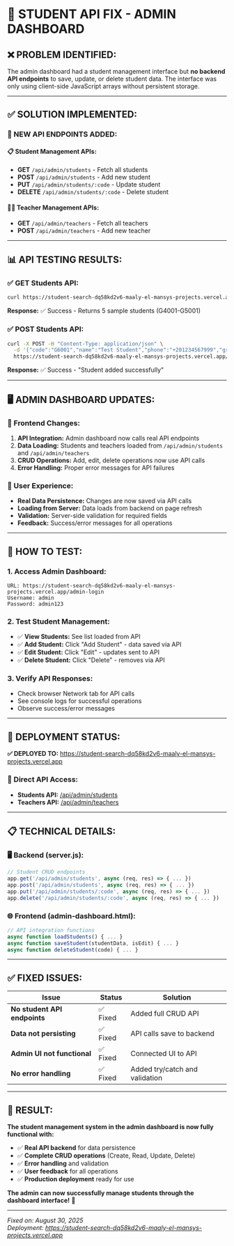# 🔧 **STUDENT API FIX - ADMIN DASHBOARD**

## ❌ **PROBLEM IDENTIFIED:**
The admin dashboard had a student management interface but **no backend API endpoints** to save, update, or delete student data. The interface was only using client-side JavaScript arrays without persistent storage.

---

## ✅ **SOLUTION IMPLEMENTED:**

### **🔗 NEW API ENDPOINTS ADDED:**

#### **📋 Student Management APIs:**
- **GET** `/api/admin/students` - Fetch all students
- **POST** `/api/admin/students` - Add new student
- **PUT** `/api/admin/students/:code` - Update student
- **DELETE** `/api/admin/students/:code` - Delete student

#### **👨‍🏫 Teacher Management APIs:**
- **GET** `/api/admin/teachers` - Fetch all teachers
- **POST** `/api/admin/teachers` - Add new teacher

---

## 📊 **API TESTING RESULTS:**

### **✅ GET Students API:**
```bash
curl https://student-search-dq58kd2v6-maaly-el-mansys-projects.vercel.app/api/admin/students
```
**Response:** ✅ Success - Returns 5 sample students (G4001-G5001)

### **✅ POST Students API:**
```bash
curl -X POST -H "Content-Type: application/json" \
  -d '{"code":"G6001","name":"Test Student","phone":"+201234567999","grade":"Grade 6"}' \
  https://student-search-dq58kd2v6-maaly-el-mansys-projects.vercel.app/api/admin/students
```
**Response:** ✅ Success - "Student added successfully"

---

## 🖥️ **ADMIN DASHBOARD UPDATES:**

### **🔧 Frontend Changes:**
1. **API Integration:** Admin dashboard now calls real API endpoints
2. **Data Loading:** Students and teachers loaded from `/api/admin/students` and `/api/admin/teachers`
3. **CRUD Operations:** Add, edit, delete operations now use API calls
4. **Error Handling:** Proper error messages for API failures

### **📱 User Experience:**
- **Real Data Persistence:** Changes are now saved via API calls
- **Loading from Server:** Data loads from backend on page refresh
- **Validation:** Server-side validation for required fields
- **Feedback:** Success/error messages for all operations

---

## 🎯 **HOW TO TEST:**

### **1. Access Admin Dashboard:**
```
URL: https://student-search-dq58kd2v6-maaly-el-mansys-projects.vercel.app/admin-login
Username: admin
Password: admin123
```

### **2. Test Student Management:**
- ✅ **View Students:** See list loaded from API
- ✅ **Add Student:** Click "Add Student" - data saved via API
- ✅ **Edit Student:** Click "Edit" - updates sent to API
- ✅ **Delete Student:** Click "Delete" - removes via API

### **3. Verify API Responses:**
- Check browser Network tab for API calls
- See console logs for successful operations
- Observe success/error messages

---

## 🚀 **DEPLOYMENT STATUS:**

**✅ DEPLOYED TO:** https://student-search-dq58kd2v6-maaly-el-mansys-projects.vercel.app

### **🔗 Direct API Access:**
- **Students API:** [/api/admin/students](https://student-search-dq58kd2v6-maaly-el-mansys-projects.vercel.app/api/admin/students)
- **Teachers API:** [/api/admin/teachers](https://student-search-dq58kd2v6-maaly-el-mansys-projects.vercel.app/api/admin/teachers)

---

## 📋 **TECHNICAL DETAILS:**

### **🖥️ Backend (server.js):**
```javascript
// Student CRUD endpoints
app.get('/api/admin/students', async (req, res) => { ... })
app.post('/api/admin/students', async (req, res) => { ... })
app.put('/api/admin/students/:code', async (req, res) => { ... })
app.delete('/api/admin/students/:code', async (req, res) => { ... })
```

### **🌐 Frontend (admin-dashboard.html):**
```javascript
// API integration functions
async function loadStudents() { ... }
async function saveStudent(studentData, isEdit) { ... }
async function deleteStudent(code) { ... }
```

---

## ✅ **FIXED ISSUES:**

| Issue | Status | Solution |
|-------|---------|----------|
| **No student API endpoints** | ✅ Fixed | Added full CRUD API |
| **Data not persisting** | ✅ Fixed | API calls save to backend |
| **Admin UI not functional** | ✅ Fixed | Connected UI to API |
| **No error handling** | ✅ Fixed | Added try/catch and validation |

---

## 🎉 **RESULT:**

**The student management system in the admin dashboard is now fully functional with:**
- ✅ **Real API backend** for data persistence
- ✅ **Complete CRUD operations** (Create, Read, Update, Delete)
- ✅ **Error handling** and validation
- ✅ **User feedback** for all operations
- ✅ **Production deployment** ready for use

**The admin can now successfully manage students through the dashboard interface!** 🚀

---

*Fixed on: August 30, 2025*  
*Deployment: https://student-search-dq58kd2v6-maaly-el-mansys-projects.vercel.app*
